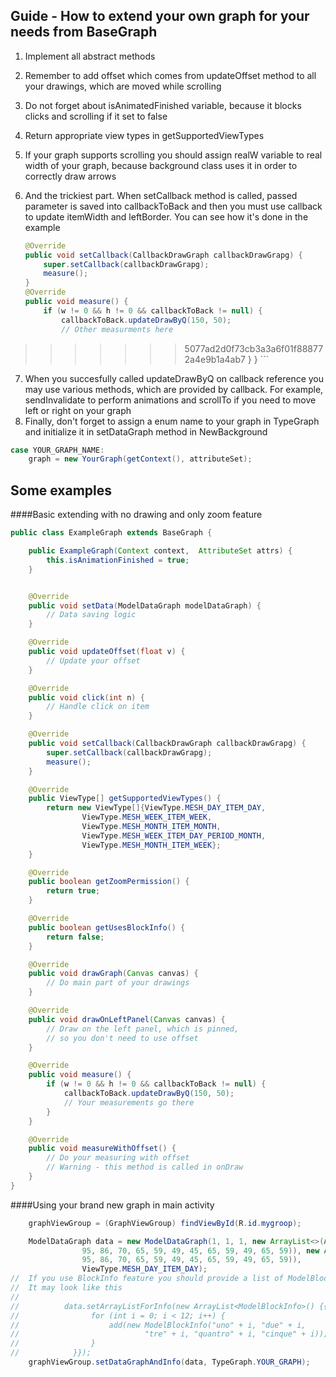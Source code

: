 ## Guide - How to extend your own graph for your needs from BaseGraph

1. Implement all abstract methods
2. Remember to add offset which comes from updateOffset method to all your drawings, which are moved while scrolling
3. Do not forget about isAnimatedFinished variable, because it blocks clicks and scrolling if it set to false
4. Return appropriate view types in getSupportedViewTypes
5. If your graph supports scrolling you should assign realW variable to real width of your graph, because background class uses it in order to correctly draw arrows
6. And the trickiest part. When setCallback method is called, passed parameter is saved into callbackToBack and then you must use callback to update itemWidth and leftBorder. You can see how it's done in the example

	```java
	@Override
	public void setCallback(CallbackDrawGraph callbackDrawGrapg) {
	    super.setCallback(callbackDrawGrapg);
	    measure();
	}
	@Override
	public void measure() {
		if (w != 0 && h != 0 && callbackToBack != null) {
	        callbackToBack.updateDrawByQ(150, 50);
	        // Other measurments here
>>>>>>> 5077ad2d0f73cb3a3a6f01f888772a4e9b1a4ab7
	    }
	}
	```
	
7. When you succesfully called updateDrawByQ on callback reference you may use various methods, which are provided by callback. For example, sendInvalidate to perform animations and scrollTo if you need to move left or right on your graph 
8. Finally, don't forget to assign a enum name to your graph in TypeGraph and initialize it in setDataGraph method in NewBackground 
```java
case YOUR_GRAPH_NAME:
    graph = new YourGraph(getContext(), attributeSet);
```

## Some examples

####Basic extending with no drawing and only zoom feature
```java
public class ExampleGraph extends BaseGraph {

    public ExampleGraph(Context context,  AttributeSet attrs) {
        this.isAnimationFinished = true;
    }


    @Override
    public void setData(ModelDataGraph modelDataGraph) {
		// Data saving logic
    }

    @Override
    public void updateOffset(float v) {
		// Update your offset
    }

    @Override
    public void click(int n) {
		// Handle click on item
    }

    @Override
    public void setCallback(CallbackDrawGraph callbackDrawGrapg) {
        super.setCallback(callbackDrawGrapg);
        measure();
    }

    @Override
    public ViewType[] getSupportedViewTypes() {
        return new ViewType[]{ViewType.MESH_DAY_ITEM_DAY,
                ViewType.MESH_WEEK_ITEM_WEEK,
                ViewType.MESH_MONTH_ITEM_MONTH,
                ViewType.MESH_WEEK_ITEM_DAY_PERIOD_MONTH,
                ViewType.MESH_MONTH_ITEM_WEEK};
    }

    @Override
    public boolean getZoomPermission() {
        return true;
    }

    @Override
    public boolean getUsesBlockInfo() {
        return false;
    }

    @Override
    public void drawGraph(Canvas canvas) {
		// Do main part of your drawings
    }

    @Override
    public void drawOnLeftPanel(Canvas canvas) {
		// Draw on the left panel, which is pinned, 
		// so you don't need to use offset
    }

    @Override
    public void measure() {
        if (w != 0 && h != 0 && callbackToBack != null) {
            callbackToBack.updateDrawByQ(150, 50);
            // Your measurements go there
        }
    }

    @Override
    public void measureWithOffset() {
		// Do your measuring with offset
		// Warning - this method is called in onDraw
    }
}
```

####Using your brand new graph in main activity
```java
    graphViewGroup = (GraphViewGroup) findViewById(R.id.mygroop);

	ModelDataGraph data = new ModelDataGraph(1, 1, 1, new ArrayList<>(Arrays.asList(
                95, 86, 70, 65, 59, 49, 45, 65, 59, 49, 65, 59)), new ArrayList<>(Arrays.asList(
                95, 86, 70, 65, 59, 49, 45, 65, 59, 49, 65, 59)),
                ViewType.MESH_DAY_ITEM_DAY);
//  If you use BlockInfo feature you should provide a list of ModelBlockInfo to data
//  It may look like this
//
//          data.setArrayListForInfo(new ArrayList<ModelBlockInfo>() {{
//                for (int i = 0; i < 12; i++) {
//                    add(new ModelBlockInfo("uno" + i, "due" + i,
//                            "tre" + i, "quantro" + i, "cinque" + i));
//                }
//            }});
    graphViewGroup.setDataGraphAndInfo(data, TypeGraph.YOUR_GRAPH);
```
